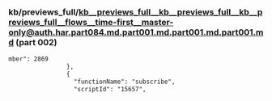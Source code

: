 ### kb/previews_full/kb__previews_full__kb__previews_full__kb__previews_full__flows__time-first__master-only@auth.har.part084.md.part001.md.part001.md.part001.md (part 002)

```md
mber": 2869
                },
                {
                  "functionName": "subscribe",
                  "scriptId": "15657",
               
```

```
